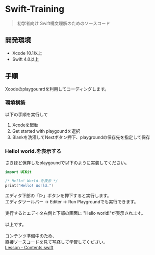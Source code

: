 # Swift-Training

> 初学者向け Swift構文理解のためのソースコード
## 開発環境
- Xcode 10.1以上
- Swift 4.0以上

## 手順
Xcodeのplaygounrdを利用してコーディングします。

### 環境構築
以下の手順を実行して
1. Xcodeを起動
2. Get started with playgoundを選択
3. Blankを洗濯してNextボタン押下、playgroundの保存先を指定して保存

### Hello! world.を表示する
さきほど保存したplaygoundで以下のように実装してください。
```swift
import UIKit

/* Hello! World.を表示 */
print("Hello! World.")
```
エディタ下部の「▷」ボタンを押下すると実行します。<br>
エディタツールバー -> Editer -> Run Playgroundでも実行できます。<br>
<br>
実行するとエディタ右側と下部の画面に "Hello world!"が表示されます。<br>
<br>
以上です。<br>
<br>
コンテンツ準備中のため、<br>
直接ソースコードを見て写経して学習してください。<br>
[Lesson - Contents.swift](https://github.com/Programmable-school/Swift-Training/blob/master/Lesson/Lesson.playground/Contents.swift)<br>
